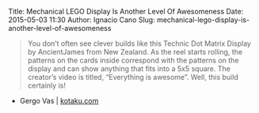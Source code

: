 Title: Mechanical LEGO Display Is Another Level Of Awesomeness
Date: 2015-05-03 11:30
Author: Ignacio Cano
Slug: mechanical-lego-display-is-another-level-of-awesomeness

> You don’t often see clever builds like this Technic Dot Matrix Display
> by AncientJames from New Zealand. As the reel starts rolling, the
> patterns on the cards inside correspond with the patterns on the
> display and can show anything that fits into a 5x5 square. The
> creator’s video is titled, “Everything is awesome”. Well, this build
> certainly is!

- Gergo Vas | [kotaku.com][]

  [kotaku.com]: http://kotaku.com/mechanical-lego-display-is-another-level-of-awesomeness-1699666287
    "Mechanical LEGO Display Is Another Level Of Awesomeness"

